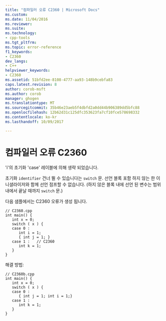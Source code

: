```yaml
---
title: "컴파일러 오류 C2360 | Microsoft Docs"
ms.custom: 
ms.date: 11/04/2016
ms.reviewer: 
ms.suite: 
ms.technology:
- cpp-tools
ms.tgt_pltfrm: 
ms.topic: error-reference
f1_keywords:
- C2360
dev_langs:
- C++
helpviewer_keywords:
- C2360
ms.assetid: 51bfd2ee-8108-4777-aa93-148b9cebfa83
caps.latest.revision: 8
author: corob-msft
ms.author: corob
manager: ghogen
ms.translationtype: MT
ms.sourcegitcommit: 35b46e23aeb5f4dbfd2a0dd44b906389dd5bfc88
ms.openlocfilehash: 12b62d31c125dfc353623fa7cf10fce578698332
ms.contentlocale: ko-kr
ms.lasthandoff: 10/09/2017

---
```

# <a name="compiler-error-c2360"></a>컴파일러 오류 C2360
'i'의 초기화 'case' 레이블에 의해 생략 되었습니다.  
  
 초기화 `identifier` 건너 뛸 수 있습니다는 `switch` 문. 선언 블록 포함 하지 않는 한 이니셜라이저와 함께 선언 점프할 수 없습니다. (하지 않은 블록 내에 선언 된 변수는 범위 내에서 끝날 때까지 `switch` 문.)  
  
 다음 샘플에서는 C2360 오류가 생성 됩니다.  
  
```  
// C2360.cpp  
int main() {  
   int x = 0;  
   switch ( x ) {  
   case 0 :  
      int i = 1;  
      { int j = 1; }  
   case 1 :   // C2360  
      int k = 1;  
   }  
}  
```  
  
 해결 방법:  
  
```  
// C2360b.cpp  
int main() {  
   int x = 0;  
   switch ( x ) {  
   case 0 :  
      { int j = 1; int i = 1;}  
   case 1 :  
      int k = 1;  
   }  
}  
```
